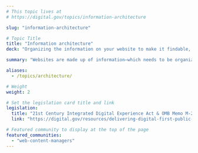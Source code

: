 ```yaml
---
# This topic lives at
# https://digital.gov/topics/information-architecture

slug: "information-architecture"

# Topic Title
title: "Information architecture"
deck: "Organizing the information on your website to make it findable, understandable, and usable helps build trust with the public."

summary: "Websites are made up of information—which needs to be organized to be useful. Information architecture (IA), which has roots in physical spaces like libraries and hospitals, should be designed with intention to help people find what they need to know or do. Making sure that search, labeling, appropriate nesting, calls-to-action, and your sitemap are clear and usable is all part of having a functional information architecture."

aliases:
  - /topics/architecture/

# Weight
weight: 2

# Set the legislation card title and link
legislation:
  title: "21st Century Integrated Digital Experience Act & OMB Memo M-23-22"
  link: "https://digital.gov/resources/delivering-digital-first-public-experience/"

# Featured community to display at the top of the page
featured_communities:
  - "web-content-managers"
---
```

